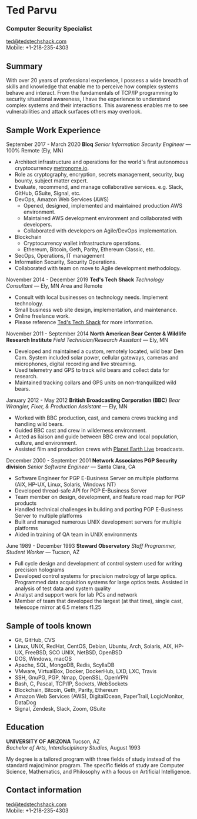 # Ted Parvu

### Computer Security Specialist
<ted@tedstechshack.com>  
Mobile: +1-218-235-4303

## Summary

With over 20 years of professional experience, I possess a wide breadth of skills and knowledge that enable me to perceive how complex systems behave and interact.
From the fundamentals of TCP/IP programming to security situational awareness, I have the experience to understand complex systems and their interactions.
This awareness enables me to see vulnerabilities and attack surfaces others may overlook.

## Sample Work Experience

September 2017 - March 2020 **Bloq** _Senior Information Security Engineer_ &mdash; 100% Remote (Ely, MN)

* Architect infrastructure and operations for the world's first autonomous cryptocurrency [metronome.io](https://metronome.io/).
* Role as cryptography, encryption, secrets management, security, bug bounty, subject matter expert.
* Evaluate, recommend, and manage collaborative services. e.g. Slack, GitHub, GSuite, Signal, etc.
* DevOps, Amazon Web Services (AWS)
  * Opened, designed, implemented and maintained production AWS environment.
  * Maintained AWS development environment and collaborated with developers.
  * Collaborated with developers on Agile/DevOps implementation.
* Blockchain
  * Cryptocurrency wallet infrastructure operations.
  * Ethereum, Bitcoin, Geth, Parity, Ethereum Classic, etc.
* SecOps, Operations, IT management
* Information Security, Security Operations.
* Collaborated with team on move to Agile development methodology.

November 2014 - December 2019 **Ted's Tech Shack** _Technology Consultant_ &mdash; Ely, MN Area and Remote

* Consult with local businesses on technology needs.  Implement technology.
* Small business web site design, implementation, and maintenance.
* Online freelance work.
* Please reference [Ted's Tech Shack](http://tedstechshack.com) for more information.

November 2011 - September 2014 **North American Bear Center & Wildlife Research Institute** _Field Technician/Research Assistant_ — Ely, MN

* Developed and maintained a custom, remotely located, wild bear Den Cam. System included solar power, cellular gateways, cameras and microphones, digital recording and live streaming.
* Used telemetry and GPS to track wild bears and collect data for research.
* Maintained tracking collars and GPS units on non-tranquilized wild bears.

January 2012 - May 2012 **British Broadcasting Corporation (BBC)** _Bear Wrangler, Fixer, & Production Assistant_ — Ely, MN

* Worked with BBC production, cast, and camera crews tracking and handling wild bears.
* Guided BBC cast and crew in wilderness environment.
* Acted as liaison and guide between BBC crew and local population, culture, and environment.
* Assisted film and production crews with [Planet Earth Live](https://www.bbc.co.uk/programmes/b01ms18l) broadcasts.


December 2000 - September 2001 **Network Associates PGP Security division** _Senior Software Engineer_ — Santa Clara, CA

* Software Engineer for PGP E-Business Server on multiple platforms (AIX, HP-UX, Linux, Solaris, Windows NT)
* Developed thread-safe API for PGP E-Business Server
* Team member on design, development, and feature road map for PGP products
* Handled technical challenges in building and porting PGP E-Business Server to multiple platforms
* Built and managed numerous UNIX development servers for multiple platforms
* Aided in training of QA team in UNIX environments

June 1989 - December 1993 **Steward Observatory** _Staff Programmer, Student Worker_ — Tucson, AZ

* Full cycle design and development of control system used for writing precision holograms
* Developed control systems for precision metrology of large optics. Programmed data acquisition systems for large optics tests. Assisted in analysis of test data and system quality
* Analyst and support work for lab PCs and network
* Member of team that developed the largest (at that time), single cast, telescope mirror at 6.5 meters f1.25

## Sample of tools known

* Git, GitHub, CVS
* Linux, UNIX, RedHat, CentOS, Debian, Ubuntu, Arch, Solaris, AIX, HP-UX, FreeBSD, SCO UNIX, NetBSD, OpenBSD
* DOS, Windows, macOS
* Apache, SQL, MongoDB, Redis, ScyllaDB
* VMware, VirtualBox, Docker, DockerHub, LXD, LXC, Travis
* SSH, GnuPG, PGP, Nmap, OpenSSL, OpenVPN
* Bash, C, Pascal, TCP/IP, Sockets, WebSockets
* Blockchain, Bitcoin, Geth, Parity, Ethereum
* Amazon Web Services (AWS), DigitalOcean, PaperTrail, LogicMonitor, DataDog
* Signal, Zendesk, Slack, Zoom, GSuite

## Education

**UNIVERSITY OF ARIZONA** Tucson, AZ  
_Bachelor of Arts, Interdisciplinary Studies,_ August 1993

My degree is a tailored program with three fields of study instead of the standard major/minor program. The specific fields of study are Computer Science, Mathematics, and Philosophy with a focus on Artificial Intelligence.

## Contact information

<ted@tedstechshack.com>  
Mobile: +1-218-235-4303
